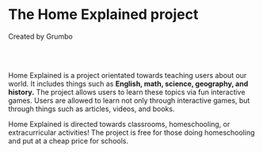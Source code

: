 # The Home Explained project
<p>Created by Grumbo</p>
<br></br>


<p>Home Explained is a project orientated towards teaching users about our world.
It includes things such as <b> English, math, science, geography, and history.</b> The project allows users to learn these topics via fun interactive games.
Users are allowed to learn not only through interactive games, but through things such as articles, videos, and books.


Home Explained is directed towards classrooms, homeschooling, or extracurricular activities! The project is free for those doing homeschooling and put at a cheap price for schools.</p>